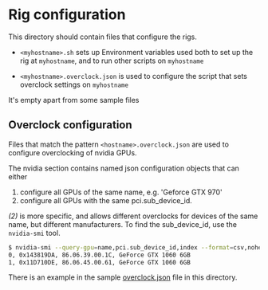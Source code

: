 # Rig configuration

This directory should contain files that configure the rigs.

- `<myhostname>.sh` sets up Environment variables used both to set up the rig at `myhostname`, and to run other scripts on `myhostname`

- `<myhostname>.overclock.json` is used to configure the script that sets overclock settings on `myhostname`
   
It's empty apart from some sample files

## Overclock configuration

Files that match the pattern `<hostname>.overclock.json` are used to configure overclocking of nvidia GPUs.

The nvidia section contains named json configuration objects that can either

1. configure all GPUs of the same name, e.g. 'Geforce GTX 970'
2. configure all GPUs with the same pci.sub\_device\_id.
   
_(2)_ is more specific, and allows different overclocks for devices of the same
name, but different manufacturers.  To find the sub\_device\_id, use the `nvidia-smi` tool.

```bash
$ nvidia-smi --query-gpu=name,pci.sub_device_id,index --format=csv,noheader
0, 0x143819DA, 86.06.39.00.1C, GeForce GTX 1060 6GB
1, 0x11D710DE, 86.06.45.00.61, GeForce GTX 1060 6GB

```

There is an example in the sample [overclock.json](./127.0.0.1.overclock.sample.json) file in this directory.

